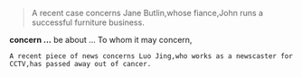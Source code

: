 
>A recent case concerns Jane Butlin,whose fiance,John runs a successful furniture business.

**concern ...**
be about ...
To whom it may concern,

```A recent piece of news concerns Luo Jing,who works as a newscaster for CCTV,has passed away out of cancer.```